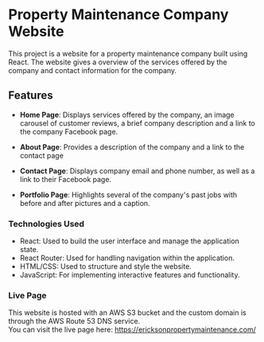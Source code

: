 # Property Maintenance Company Website

This project is a website for a property maintenance company built using React. The website gives a overview of the services offered by the company and contact information for the company.

## Features

- **Home Page**: Displays services offered by the company, an image carousel of customer reviews, a brief company description and a link to the company Facebook page.

- **About Page**: Provides a description of the company and a link to the contact page

- **Contact Page**: Displays company email and phone number, as well as a link to their Facebook page.

- **Portfolio Page**: Highlights several of the company's past jobs with before and after pictures and a caption.

### Technologies Used

- React: Used to build the user interface and manage the application state.
- React Router: Used for handling navigation within the application.
- HTML/CSS: Used to structure and style the website.
- JavaScript: For implementing interactive features and functionality.

### Live Page

This website is hosted with an AWS S3 bucket and the custom domain is through the AWS Route 53 DNS service. \
You can visit the live page here: <https://ericksonpropertymaintenance.com/>
